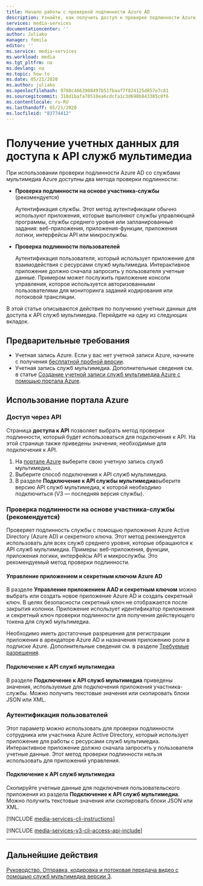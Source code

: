 ```yaml
---
title: Начало работы с проверкой подлинности Azure AD
description: Узнайте, как получить доступ к проверке подлинности Azure Active Directory (Azure AD) для работы с API служб мультимедиа Azure.
services: media-services
documentationcenter: ''
author: Juliako
manager: femila
editor: ''
ms.service: media-services
ms.workload: media
ms.tgt_pltfrm: na
ms.devlang: na
ms.topic: how-to
ms.date: 05/21/2020
ms.author: juliako
ms.openlocfilehash: 9788c4663908497b51fbaaf7f824125d857e7c81
ms.sourcegitcommit: 318d1bafa70510ea6cdcfa1c3d698b843385c0f6
ms.contentlocale: ru-RU
ms.lasthandoff: 05/21/2020
ms.locfileid: "83774412"
---
```

# <a name="get-credentials-to-access-media-services-api"></a>Получение учетных данных для доступа к API служб мультимедиа  

При использовании проверки подлинности Azure AD со службами мультимедиа Azure доступны два метода проверки подлинности:

- **Проверка подлинности на основе участника-службы** (рекомендуется)

    Аутентификация службы. Этот метод аутентификации обычно используют приложения, которые выполняют службы управляющей программы, службы среднего уровня или запланированные задания: веб-приложения, приложения-функции, приложения логики, интерфейсы API или микрослужбы.
- **Проверка подлинности пользователей**

    Аутентификация пользователя, который использует приложение для взаимодействия с ресурсами служб мультимедиа. Интерактивное приложение должно сначала запросить у пользователя учетные данные. Примером может послужить приложение консоли управления, которое используется авторизованными пользователями для мониторинга заданий кодирования или потоковой трансляции. 

В этой статье описываются действия по получению учетных данных для доступа к API служб мультимедиа. Перейдите на одну из следующих вкладок.

## <a name="prerequisites"></a>Предварительные требования

- Учетная запись Azure. Если у вас нет учетной записи Azure, начните с получения [бесплатной пробной версии](https://azure.microsoft.com/pricing/free-trial/). 
- Учетная запись служб мультимедиа. Дополнительные сведения см. в статье [Создание учетной записи служб мультимедиа Azure с помощью портала Azure](create-account-howto.md).

## <a name="use-the-azure-portal"></a>Использование портала Azure

### <a name="api-access"></a>Доступ через API 

Страница **доступа к API** позволяет выбрать метод проверки подлинности, который будет использоваться для подключения к API. На этой странице также приведены значения, необходимые для подключения к API.

1. На [портале Azure](https://portal.azure.com/) выберите свою учетную запись служб мультимедиа.
2. Выберите способ подключения к API служб мультимедиа.
3. В разделе **Подключение к API службы мультимедиа**выберите версию API служб мультимедиа, к которой необходимо подключиться (V3 — последняя версия службы).

### <a name="service-principal-authentication--recommended"></a>Проверка подлинности на основе участника-службы (рекомендуется)

Проверяет подлинность службы с помощью приложения Azure Active Directory (Azure AD) и секретного ключа. Этот метод рекомендуется использовать для всех служб среднего уровня, которые обращаются к API служб мультимедиа. Примеры: веб-приложения, функции, приложения логики, интерфейсы API и микрослужбы. Это рекомендуемый метод проверки подлинности.

#### <a name="manage-your-azure-ad-app-and-secret"></a>Управление приложением и секретным ключом Azure AD

В разделе **Управление приложением AAD и секретным ключом** можно выбрать или создать новое приложение Azure AD и создать секретный ключ. В целях безопасности секретный ключ не отображается после закрытия колонки. Приложение использует идентификатор приложения и секретный ключ проверки подлинности для получения действующего токена для служб мультимедиа.

Необходимо иметь достаточные разрешения для регистрации приложения в арендаторе Azure AD и назначения приложению роли в подписке Azure. Дополнительные сведения см. в разделе [Требуемые разрешения](https://docs.microsoft.com/azure/active-directory/develop/howto-create-service-principal-portal#required-permissions).

#### <a name="connect-to-media-services-api"></a>Подключение к API служб мультимедиа

В разделе **Подключение к API служб мультимедиа** приведены значения, используемые для подключения приложения участника-службы. Можно получить текстовые значения или скопировать блоки JSON или XML.

### <a name="user-authentication"></a>Аутентификация пользователей

Этот параметр можно использовать для проверки подлинности сотрудника или участника Azure Active Directory, который использует приложение для работы с ресурсами служб мультимедиа. Интерактивное приложение должно сначала запросить у пользователя учетные данные. Этот метод проверки подлинности нельзя использовать для приложений управления.

#### <a name="connect-to-media-services-api"></a>Подключение к API служб мультимедиа

Скопируйте учетные данные для подключения пользовательского приложения из раздела **Подключение к API служб мультимедиа**. Можно получить текстовые значения или скопировать блоки JSON или XML.

[!INCLUDE [media-services-cli-instructions](../../../includes/media-services-cli-instructions.md)]

[!INCLUDE [media-services-v3-cli-access-api-include](../../../includes/media-services-v3-cli-access-api-include.md)]

---

## <a name="next-steps"></a>Дальнейшие действия

[Руководство. Отправка, кодировка и потоковая передача видео с помощью служб мультимедиа версии 3](stream-files-tutorial-with-api.md).
